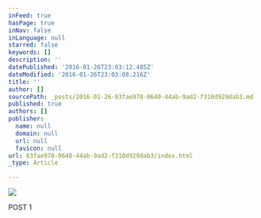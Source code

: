 ```yaml
---
inFeed: true
hasPage: true
inNav: false
inLanguage: null
starred: false
keywords: []
description: ''
datePublished: '2016-01-26T23:03:12.485Z'
dateModified: '2016-01-26T23:03:08.216Z'
title: ''
author: []
sourcePath: _posts/2016-01-26-83fae978-0640-44ab-9ad2-f310d929dab3.md
published: true
authors: []
publisher:
  name: null
  domain: null
  url: null
  favicon: null
url: 83fae978-0640-44ab-9ad2-f310d929dab3/index.html
_type: Article

---
```

![](https://the-grid-user-content.s3-us-west-2.amazonaws.com/9fb8ae5e-80b2-4f02-9053-90206767964c.jpg)

POST 1